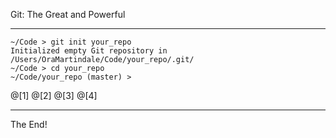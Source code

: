 Git: The Great and Powerful

---

```shell
~/Code > git init your_repo
Initialized empty Git repository in /Users/OraMartindale/Code/your_repo/.git/
~/Code > cd your_repo
~/Code/your_repo (master) > 
```

@[1]
@[2]
@[3]
@[4]

---

The End!